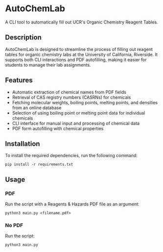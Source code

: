 # AutoChemLab

A CLI tool to automatically fill out UCR's Organic Chemistry Reagent Tables.

## Description

AutoChemLab is designed to streamline the process of filling out reagent tables for organic chemistry labs at the University of California, Riverside. It supports both CLI interactions and PDF autofilling, making it easier for students to manage their lab assignments.

## Features

- Automatic extraction of chemical names from PDF fields
- Retrieval of CAS registry numbers (CASRNs) for chemicals
- Fetching molecular weights, boiling points, melting points, and densities from an online database
- Selection of using boiling point or melting point data for individual chemicals
- CLI interface for manual input and processing of chemical data
- PDF form autofilling with chemical properties

## Installation

To install the required dependencies, run the following command:

```shell
pip install -r requirements.txt
```

## Usage

### PDF
Run the script with a Reagents & Hazards PDF file as an argument:

```shell
python3 main.py <filename.pdf>
```

### No PDF
Run the script:

```shell
python3 main.py
```

